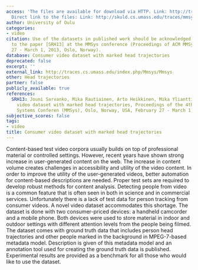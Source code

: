 ```yaml
---
access: 'The files are available for download via HTTP. Link: http://traces.cs.umass.edu/index.php/Mmsys/Mmsys
  Direct link to the files: Link: http://skuld.cs.umass.edu/traces/mmsys/2013/markedhead/'
author: University of Oulu
categories:
- video
citation: Use of the datasets in published work should be acknowledged by a full citation
  to the paper [SRH13] at the MMSys conference (Proceedings of ACM MMSys 13, February
  27 - March 1, 2013, Oslo, Norway).
database: Consumer video dataset with marked head trajectories
deprecated: false
excerpt: ''
external_link: http://traces.cs.umass.edu/index.php/Mmsys/Mmsys
other: Head trajectories
partner: false
publicly_available: true
references:
  SRH13: Jouni Sarvanko, Mika Rautiainen, Arto Heikkinen, Mika Ylianttila, Consumer
    video dataset with marked head trajectories, Proceedings of the 4th ACM Multimedia
    Systems Conferen (MMSys), Oslo, Norway, USA, February 27 - March 1, 2013.
subjective_scores: false
tags:
- video
title: Consumer video dataset with marked head trajectories
---
```


Content-based test video corpora usually builds on top of professional material or controlled settings. However, recent years have shown strong increase in user-generated content on the web. The increase in content volume creates challenges in accessibility and utility of the video content. In order to improve the utility of the user-generated videos, better automation for content-based descriptions are needed. Proper test sets are required to develop robust methods for content analysis. Detecting people from video is a common feature that is often seen in both in science and in commercial services. Unfortunately there is a lack of test data for person tracking from consumer videos. A novel video dataset accommodates this shortage. The dataset is done with two consumer-priced devices: a handheld camcorder and a mobile phone. Both devices were used to store material in indoor and outdoor settings with different attention levels from the people being filmed. The dataset comes with ground truth data that includes person head trajectories and other people marked in the background in MPEG-7-based metadata model. Description is given of this metadata model and an annotation tool used for creating the ground truth data is published. Experimental results are provided as a benchmark for all those who would like to use the dataset.